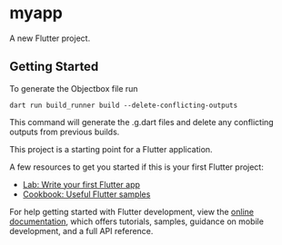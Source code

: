 # myapp

A new Flutter project.

## Getting Started

To generate the Objectbox file run

``dart run build_runner build --delete-conflicting-outputs``

This command will generate the .g.dart files and delete any conflicting outputs from previous builds.

This project is a starting point for a Flutter application.

A few resources to get you started if this is your first Flutter project:

- [Lab: Write your first Flutter app](https://docs.flutter.dev/get-started/codelab)
- [Cookbook: Useful Flutter samples](https://docs.flutter.dev/cookbook)

For help getting started with Flutter development, view the
[online documentation](https://docs.flutter.dev/), which offers tutorials,
samples, guidance on mobile development, and a full API reference.

